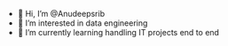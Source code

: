 - 👋 Hi, I’m @Anudeepsrib
- 👀 I’m interested in data engineering
- 🌱 I’m currently learning handling IT projects end to end
<!---
Anudeepsrib/Anudeepsrib is a ✨ special ✨ repository because its `README.md` (this file) appears on your GitHub profile.
You can click the Preview link to take a look at your changes.
--->
